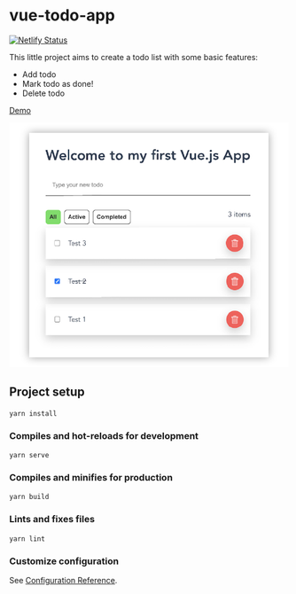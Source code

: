 # vue-todo-app

[![Netlify Status](https://api.netlify.com/api/v1/badges/03fabe52-e0c2-426b-89f2-e3b0c40b9a47/deploy-status)](https://app.netlify.com/sites/gus-vue-todo-app/deploys)

This little project aims to create a todo list with some basic features:

* Add todo
* Mark todo as done!
* Delete todo

[Demo](https://gus-vue-todo-app.netlify.app/)

![Vue Todo App](https://raw.githubusercontent.com/gustavoisensee/vue-todo-app/main/public/screenshot.png)

## Project setup
```
yarn install
```

### Compiles and hot-reloads for development
```
yarn serve
```

### Compiles and minifies for production
```
yarn build
```

### Lints and fixes files
```
yarn lint
```

### Customize configuration
See [Configuration Reference](https://cli.vuejs.org/config/).
